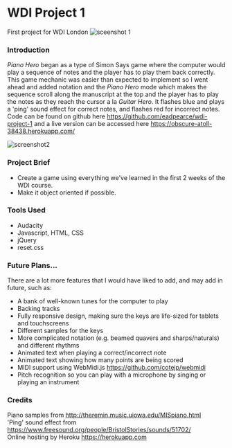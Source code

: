 # WDI Project 1
First project for WDI London
![sceenshot 1](https://pbs.twimg.com/media/C8vOQGQW0AABhMJ.jpg:large)

### Introduction
*Piano Hero* began as a type of Simon Says game where the computer would play a sequence of notes and the player has to play them back correctly. This game mechanic was easier than expected to implement so I went ahead and added notation and the *Piano Hero* mode which makes the sequence scroll along the manuscript at the top and the player has to play the notes as they reach the cursor a la *Guitar Hero*. It flashes blue and plays a 'ping' sound effect for correct notes, and flashes red for incorrect notes. Code can be found on github here <https://github.com/eadpearce/wdi-project-1> and a live version can be accessed here <https://obscure-atoll-38438.herokuapp.com/>

![screenshot2](https://pbs.twimg.com/media/C8vQHjqXcAAf9QK.jpg)

### Project Brief
* Create a game using everything we've learned in the first 2 weeks of the WDI course.  
* Make it object oriented if possible.  

### Tools Used 
* Audacity 
* Javascript, HTML, CSS 
* jQuery 
* reset.css 


### Future Plans...
There are a lot more features that I would have liked to add, and may add in future, such as:

* A bank of well-known tunes for the computer to play
* Backing tracks
* Fully responsive design, making sure the keys are life-sized for tablets and touchscreens 
* Different samples for the keys 
* More complicated notation (e.g. beamed quavers and sharps/naturals) and different rhythms 
* Animated text when playing a correct/incorrect note
* Animated text showing how many points are being scored 
* MIDI support using WebMidi.js <https://github.com/cotejp/webmidi> 
* Pitch recognition so you can play with a microphone by singing or playing an instrument 


### Credits 
Piano samples from <http://theremin.music.uiowa.edu/MISpiano.html>  
'Ping' sound effect from <https://www.freesound.org/people/BristolStories/sounds/51702/>  
Online hosting by Heroku <https://herokuapp.com>